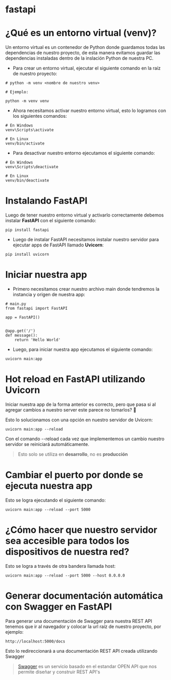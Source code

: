 # fastapi

# ¿Qué es un entorno virtual (venv)?

Un entorno virtual es un contenedor de Python donde guardamos todas las dependencias de nuestro proyecto, de esta manera evitamos guardar las dependencias instaladas dentro de la inslación Python de nuestra PC.

- Para crear un entorno virtual, ejecutar el siguiente comando en la raíz de nuestro proyecto:

```$
# python -m venv <nombre de nuestro venv>

# Ejemplo:

python -m venv venv
```

- Ahora necesitamos activar nuestro entorno virtual, esto lo logramos con los siguientes comandos:

```$
# En Windows
venv\Scripts\activate

# En Linux
venv/bin/activate
```

- Para desactivar nuestro entorno ejecutamos el siguiente comando:

```$
# En Windows
venv\Scripts\deactivate

# En Linux
venv/bin/deactivate
```

# Instalando FastAPI

Luego de tener nuestro entorno virtual y activarlo correctamente debemos instalar **FastAPI** con el siguiente comando:

```$
pip install fastapi
```

- Luego de instalar FastAPI necesitamos instalar nuestro servidor para ejecutar apps de FastAPI llamado **Uvicorn**:

```$
pip install uvicorn
```

# Iniciar nuestra app

- Primero necesitamos crear nuestro archivo main donde tendremos la instancia y origen de nuestra app:

```$
# main.py
from fastapi import FastAPI

app = FastAPI()


@app.get('/')
def message():
    return 'Hello World'
```

- Luego, para iniciar nuestra app ejecutamos el siguiente comando:

```$
uvicorn main:app
```

# Hot reload en FastAPI utilizando Uvicorn

Iniciar nuestra app de la forma anterior es correcto, pero que pasa si al agregar cambios a nuestro server este parece no tomarlos? 🤔

Esto lo solucionamos con una opción en nuestro servidor de Uvicorn:

```$
uvicorn main:app --reload
```

Con el comando --reload cada vez que implementemos un cambio nuestro servidor se reiniciará automáticamente.

> Esto solo se utiliza en **desarrollo**, no es **producción**

# Cambiar el puerto por donde se ejecuta nuestra app

Esto se logra ejecutando el siguiente comando:

```$
uvicorn main:app --reload --port 5000
```

# ¿Cómo hacer que nuestro servidor sea accesible para todos los dispositivos de nuestra red?

Esto se logra a través de otra bandera llamada host:

```$
uvicorn main:app --reload --port 5000 --host 0.0.0.0
```

# Generar documentación automática con Swagger en FastAPI

Para generar una documentación de Swagger para nuestra REST API tenemos que ir al navegador y colocar la url raíz de nuestro proyecto, por ejemplo:

```$
http://localhost:5000/docs
```

Esto lo redireccionará a una documentación REST API creada utilizando Swagger

> [Swagger](https://swagger.io/) es un servicio basado en el estandar OPEN API que nos permite diseñar y construir REST API's
